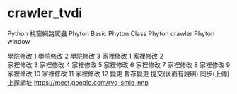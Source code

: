 # crawler_tvdi
Python 視窗網路爬蟲
Phyton Basic
Phyton Class
Phyton crawler
Phyton window

學院修改 1
學院修改 2
學院修改 3
家裡修改 1
家裡修改 2  
家裡修改 3
家裡修改 4
家裡修改 5 
家裡修改 6
家裡修改 7
家裡修改 8
家裡修改 9
家裡修改 10
家裡修改 11
家裡修改 12
變更 暫存變更 提交(後面有說明) 同步(上傳)
上課網址 https://meet.google.com/rvq-smie-nnp
